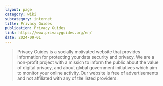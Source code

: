 ```yaml
---
layout: page
category: wiki
subcategory: internet
title: Privacy Guides
publication: Privacy Guides
link: https://www.privacyguides.org/en/
date: 2024-09-01
---
```


> Privacy Guides is a socially motivated website that provides information for protecting your data security and privacy. We are a non-profit project with a mission to inform the public about the value of digital privacy, and about global government initiatives which aim to monitor your online activity. Our website is free of advertisements and not affiliated with any of the listed providers.
